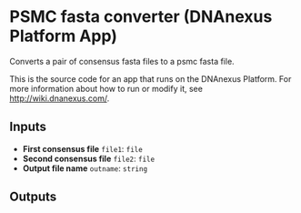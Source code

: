 <!-- dx-header -->
# PSMC fasta converter (DNAnexus Platform App)

Converts a pair of consensus fasta files to a psmc fasta file.

This is the source code for an app that runs on the DNAnexus Platform.
For more information about how to run or modify it, see
http://wiki.dnanexus.com/.
<!-- /dx-header -->



<!--
TODO: This app directory was automatically generated by dx-app-wizard;
please edit this Readme.md file to include essential documentation about
your app that would be helpful to users. (Also see the
Readme.developer.md.) Once you're done, you can remove these TODO
comments.

For more info, see http://wiki.dnanexus.com/Developer-Portal.
-->

<!--
TODO: Fill in additional info about how to use each input and output
below.
-->

## Inputs

* **First consensus file** ``file1``: ``file``
* **Second consensus file** ``file2``: ``file``
* **Output file name** ``outname``: ``string``

## Outputs


